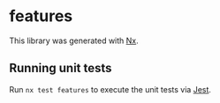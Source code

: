 # features

This library was generated with [Nx](https://nx.dev).

## Running unit tests

Run `nx test features` to execute the unit tests via [Jest](https://jestjs.io).
